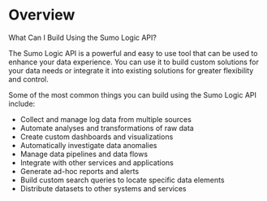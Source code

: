 # Overview

 What Can I Build Using the Sumo Logic API?

The Sumo Logic API is a powerful and easy to use tool that can be used to enhance your data experience. You can use it to build custom solutions for your data needs or integrate it into existing solutions for greater flexibility and control.

Some of the most common things you can build using the Sumo Logic API include:

- Collect and manage log data from multiple sources
- Automate analyses and transformations of raw data
- Create custom dashboards and visualizations
- Automatically investigate data anomalies
- Manage data pipelines and data flows
- Integrate with other services and applications
- Generate ad-hoc reports and alerts
- Build custom search queries to locate specific data elements
- Distribute datasets to other systems and services
